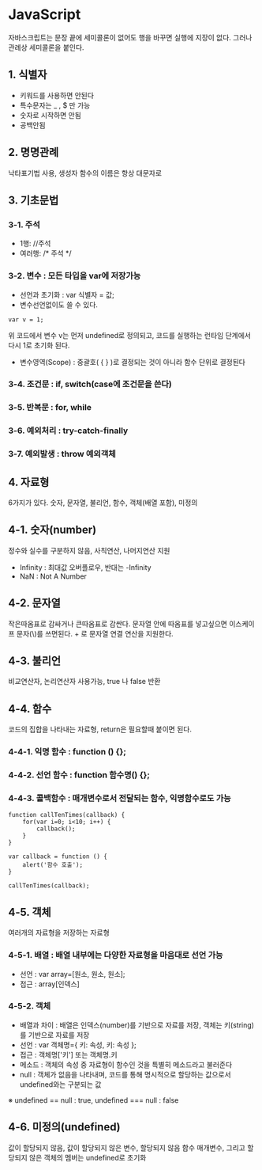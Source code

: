 # JavaScript

자바스크립트는 문장 끝에 세미콜론이 없어도 행을 바꾸면 실행에 지장이 없다. 그러나 관례상 세미콜론을 붙인다.

## 1. 식별자
- 키워드를 사용하면 안된다
- 특수문자는 _ , $ 만 가능
- 숫자로 시작하면 안됨
- 공백안됨

## 2. 명명관례
낙타표기법 사용, 생성자 함수의 이름은 항상 대문자로

## 3. 기초문법
### 3-1. 주석
- 1행: //주석
- 여러행: /* 주석 */

### 3-2. 변수 : 모든 타입을 var에 저장가능
- 선언과 초기화 : var 식별자 = 값;
- 변수선언없이도 쓸 수 있다.

`var v = 1;`

위 코드에서 변수 v는 먼저 undefined로 정의되고, 코드를 실행하는 런타임 단계에서 다시 1로 초기화 된다.

- 변수영역(Scope) : 중괄호( { } )로 결정되는 것이 아니라 함수 단위로 결정된다

### 3-4. 조건문 : if, switch(case에 조건문을 쓴다)
### 3-5. 반복문 : for, while
### 3-6. 예외처리 : try-catch-finally
### 3-7. 예외발생 : throw 예외객체

## 4. 자료형
6가지가 있다. 숫자, 문자열, 불리언, 함수, 객체(배열 포함), 미정의

## 4-1. 숫자(number)
정수와 실수를 구분하지 않음, 사칙연산, 나머지연산 지원

- Infinity : 최대값 오버플로우, 반대는 -Infinity
- NaN : Not A Number

## 4-2. 문자열
작은따옴표로 감싸거나 큰따옴표로 감싼다. 문자열 안에 따옴표를 넣고싶으면 이스케이프 문자(\\)를 쓰면된다. + 로 문자열 연결 연산을 지원한다.

## 4-3. 불리언
비교연산자, 논리연산자 사용가능, true 나 false 반환

## 4-4. 함수
코드의 집합을 나타내는 자료형, return은 필요할때 붙이면 된다.
### 4-4-1. 익명 함수 : function () {};
### 4-4-2. 선언 함수 : function 함수명() {};
### 4-4-3. 콜백함수 : 매개변수로서 전달되는 함수, 익명함수로도 가능

	function callTenTimes(callback) {
		for(var i=0; i<10; i++) {
			callback();
		}
	}
	
	var callback = function () {
		alert('함수 호출');
	}

	callTenTimes(callback);

## 4-5. 객체
여러개의 자료형을 저장하는 자료형
### 4-5-1. 배열 : 배열 내부에는 다양한 자료형을 마음대로 선언 가능
- 선언 : var array=[원소, 원소, 원소];
- 접근 : array[인덱스]
### 4-5-2. 객체
- 배열과 차이 : 배열은 인덱스(number)를 기반으로 자료를 저장, 객체는 키(string)를 기반으로 자료를 저장
- 선언 : var 객체명={ 키: 속성, 키: 속성 };
- 접근 : 객체명['키'] 또는 객체명.키
- 메소드 : 객체의 속성 중 자료형이 함수인 것을 특별히 메소드라고 불러준다
- null : 객체가 없음을 나타내며, 코드를 통해 명시적으로 할당하는 값으로서 undefined와는 구분되는 값

※ undefined == null : true, undefined === null : false

## 4-6. 미정의(undefined)
값이 할당되지 않음, 값이 할당되지 않은 변수, 할당되지 않음  함수 매개변수, 그리고 할당되지 않은 객체의 멤버는 undefined로 초기화